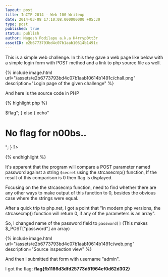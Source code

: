 ```yaml
---
layout: post
title: InCTF 2014 - Web 100 Writeup
date: 2014-03-08 17:10:08.000000000 +05:30
type: post
published: true
status: publish
author: Nagesh Podilapu a.k.a H4rryp0tt3r
assetID: e2b6773793bd4c07b1aab10614b1491c
---
```

This is a simple web challenge. In this they gave a web page like below with a simple login form with POST method and a link to php source file as well.

{% include image.html url="/assets/e2b6773793bd4c07b1aab10614b1491c/chall.png" description="Login page of the given challenge" %}

And here is the source code in PHP

{% highlight php %}
<?php
include 'foo.php';
$user = $_POST['username'];
$pass = $_POST['password'];
if( !strcasecmp($user, "admin") && !strcasecmp($pass, $secret)) {
    echo"<h1>$flag</h1>";
}
else {
    echo"<h1>No flag for n00bs..</h1>";
}
?>
{% endhighlight %}

It's apparent that the program will compare a POST parameter named password against a string `$secret` using the strcasecmp() function, If the result of this comparison is 0 then flag is displayed.

Focusing on the the strcasecmp function, need to find whether there are any other ways to make output of this function to 0, besides the obvious case where the strings were equal.

After a quick trip to php.net, I got a point that "In modern php versions, the strcasecmp() function will return 0, if any of the parameters is an array".

So, I changed name of the password field to `password[]` (This makes $_POST["password"] an array)

{% include image.html url="/assets/e2b6773793bd4c07b1aab10614b1491c/web.png" description="Source inspection view" %}

And then I submitted that form with username "admin".

I got the flag: **flag{fb1186d3dfd25773d51964cf0d62d302}**